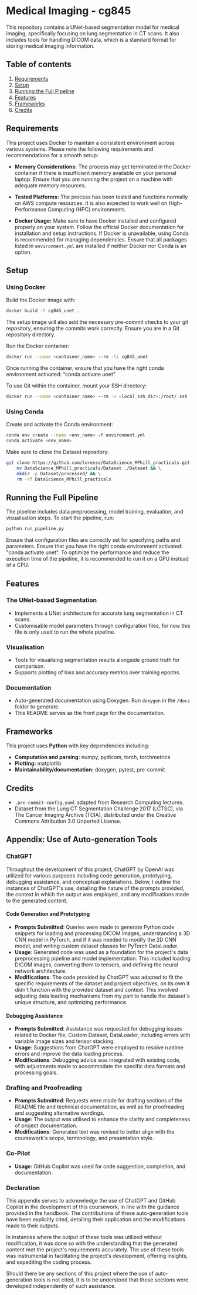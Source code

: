 # Medical Imaging - cg845

This repository contains a UNet-based segmentation model for medical imaging, specifically focusing on lung segmentation in CT scans. It also includes tools for handling DICOM data, which is a standard format for storing medical imaging information.

## Table of contents
1. [Requirements](#requirements)
2. [Setup](#setup)
3. [Running the Full Pipeline](#running-the-full-pipeline)
4. [Features](#features)
5. [Frameworks](#frameworks)
6. [Credits](#credits)

## Requirements

This project uses Docker to maintain a consistent environment across various systems. Please note the following requirements and recommendations for a smooth setup:

- **Memory Considerations:** The process may get terminated in the Docker container if there is insufficient memory available on your personal laptop. Ensure that you are running the project on a machine with adequate memory resources.

- **Tested Platforms:** The process has been tested and functions normally on AWS compute resources. It is also expected to work well on High-Performance Computing (HPC) environments.

- **Docker Usage:** Make sure to have Docker installed and configured properly on your system. Follow the official Docker documentation for installation and setup instructions. If Docker is unavailable, using Conda is recommended for managing dependencies. Ensure that all packages listed in `environment.yml` are installed if neither Docker nor Conda is an option.

## Setup

### Using Docker

Build the Docker image with:

```bash
docker build -t cg845_unet .
```
The setup image will also add the necessary pre-commit checks to your git repository, ensuring the commits work correctly. Ensure you are in a Git repository directory.

Run the Docker container:

```bash
docker run --name <container_name> --rm -ti cg845_unet
```
Once running the container, ensure that you have the right conda environment activated: "conda activate unet".

To use Git within the container, mount your SSH directory:

```bash
docker run --name <container_name> --rm -v <local_ssh_dir>:/root/.ssh -ti cg845_unet
```

### Using Conda

Create and activate the Conda environment:

```bash
conda env create --name <env_name> -f environment.yml
conda activate <env_name>
```
Make sure to clone the Dataset repository:

```bash
git clone https://github.com/loressa/DataScience_MPhill_practicals.git && \
    mv DataScience_MPhill_practicals/Dataset ./Dataset && \
    mkdir -p Dataset/processed/ && \
    rm -rf DataScience_MPhill_practicals
```
## Running the Full Pipeline

The pipeline includes data preprocessing, model training, evaluation, and visualisation steps. To start the pipeline, run:

```bash
python run_pipeline.py
```

Ensure that configuration files are correctly set for specifying paths and parameters.
Ensure that you have the right conda environment activated: "conda activate unet".
To optimize the performance and reduce the execution time of the pipeline, it is recommended to run it on a GPU instead of a CPU.
## Features

### The UNet-based Segmentation

- Implements a UNet architecture for accurate lung segmentation in CT scans.
- Customisable model parameters through configuration files, for now this file is only used to run the whole pipeline.

### Visualisation

- Tools for visualising segmentation results alongside ground truth for comparison.
- Supports plotting of loss and accuracy metrics over training epochs.

### Documentation

- Auto-generated documentation using Doxygen. Run `doxygen` in the `/docs` folder to generate.
- This README serves as the front page for the documentation.



## Frameworks

This project uses **Python** with key dependencies including:

- **Computation and parsing:** numpy, pydicom, torch, torchmetrics
- **Plotting:** matplotlib
- **Maintainability/documentation:** doxygen, pytest, pre-commit


## Credits

- `.pre-commit-config.yaml` adapted from Research Computing lectures.
- Dataset from the Lung CT Segmentation Challenge 2017 (LCTSC), via The Cancer Imaging Archive (TCIA), distributed under the Creative Commons Attribution 3.0 Unported License.


## Appendix: Use of Auto-generation Tools

### ChatGPT

Throughout the development of this project, ChatGPT by OpenAI was utilized for various purposes including code generation, prototyping, debugging assistance, and conceptual explanations. Below, I outline the instances of ChatGPT's use, detailing the nature of the prompts provided, the context in which the output was employed, and any modifications made to the generated content.

#### Code Generation and Prototyping
- **Prompts Submitted**: Queries were made to generate Python code snippets for loading and processing DICOM images, understanding a 3D CNN model in PyTorch, and if it was needed to modify the 2D CNN model, and writing custom dataset classes for PyTorch DataLoader.
- **Usage**: Generated code was used as a foundation for the project's data preprocessing pipeline and model implementation. This included loading DICOM images, converting them to tensors, and defining the neural network architecture.
- **Modifications**: The code provided by ChatGPT was adapted to fit the specific requirements of the dataset and project objectives, on its own it didn't function with the provided dataset and context. This involved adjusting data loading mechanisms from my part to handle the dataset's unique structure, and optimizing performance.

#### Debugging Assistance
- **Prompts Submitted**: Assistance was requested for debugging issues related to Docker file, Custom Dataset, DataLoader, including errors with variable image sizes and tensor stacking.
- **Usage**: Suggestions from ChatGPT were employed to resolve runtime errors and improve the data loading process.
- **Modifications**: Debugging advice was integrated with existing code, with adjustments made to accommodate the specific data formats and processing goals.

### Drafting and Proofreading
- **Prompts Submitted**: Requests were made for drafting sections of the README file and technical documentation, as well as for proofreading and suggesting alternative wordings.
- **Usage**: The output was utilised to enhance the clarity and completeness of project documentation.
- **Modifications**: Generated text was revised to better align with the coursework's scope, terminology, and presentation style.

### Co-Pilot
- **Usage**: GitHub Copilot was used for code suggestion, completion, and documentation.

### Declaration
This appendix serves to acknowledge the use of ChatGPT and GitHub Copilot in the development of this coursework, in line with the guidance provided in the handbook. The contributions of these auto-generation tools have been explicitly cited, detailing their application and the modifications made to their outputs.

In instances where the output of these tools was utilized without modification, it was done so with the understanding that the generated content met the project's requirements accurately. The use of these tools was instrumental in facilitating the project's development, offering insights, and expediting the coding process.

Should there be any sections of this project where the use of auto-generation tools is not cited, it is to be understood that those sections were developed independently of such assistance.
